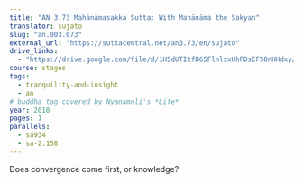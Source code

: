 ```yaml
---
title: "AN 3.73 Mahānāmasakka Sutta: With Mahānāma the Sakyan"
translator: sujato
slug: "an.003.073"
external_url: "https://suttacentral.net/an3.73/en/sujato"
drive_links:
  - "https://drive.google.com/file/d/1H5dUTItfB65FlnlzxUhFDsEF50nHHdxy/view?usp=drivesdk"
course: stages
tags:
  - tranquility-and-insight
  - an
# buddha tag covered by Nyanamoli's *Life*
year: 2018
pages: 1
parallels:
  - sa934
  - sa-2.158
---
```


Does convergence come first, or knowledge?
